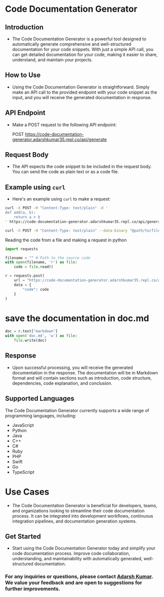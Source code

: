 # Code Documentation Generator

## Introduction
* The Code Documentation Generator is a powerful tool designed to automatically generate comprehensive and well-structured documentation for your code snippets. With just a simple API call, you can get detailed documentation for your code, making it easier to share, understand, and maintain your projects.

## How to Use
* Using the Code Documentation Generator is straightforward. Simply make an API call to the provided endpoint with your code snippet as the input, and you will receive the generated documentation in response.

## API Endpoint
* Make a POST request to the following API endpoint:

   POST https://code-documentation-generator.adarshkumar35.repl.co/api/generate


## Request Body
* The API expects the code snippet to be included in the request body. You can send the code as plain text or as a code file.

## Example using <code>curl</code>
* Here's an example using `curl` to make a request:
```sh
curl -X POST -H "Content-Type: text/plain" -d '
def add(a, b):
    return a + b
' https://code-documentation-generator.adarshkumar35.repl.co/api/generate
```

```sh
curl -X POST -H "Content-Type: text/plain" --data-binary "@path/to/file.txt" https://code-documentation-generator.adarshkumar35.repl.co/api/generate
```

Reading the code from a file and making a request in python
```py
import requests

filename = "" # Path to the source code
with open(filename, 'r') as file:
    code = file.read()

r = requests.post(
    url = "https://code-documentation-generator.adarshkumar35.repl.co/api/generate",
    data = {
        "code": code
    }
)
```

# save the documentation in doc.md
```python
doc = r.text["markdown"]
with open('doc.md', 'w') as file:
    file.write(doc)
```


## Response
* Upon successful processing, you will receive the generated documentation in the response. The documentation will be in Markdown format and will contain sections such as introduction, code structure, dependencies, code explanation, and conclusion.

## Supported Languages
The Code Documentation Generator currently supports a wide range of programming languages, including:
- JavaScript
- Python
- Java
- C++
- C#
- Ruby
- PHP
- Swift
- Go
- TypeScript

# Use Cases
* The Code Documentation Generator is beneficial for developers, teams, and organizations looking to streamline their code documentation process. It can be integrated into development workflows, continuous integration pipelines, and documentation generation systems.

## Get Started
* Start using the Code Documentation Generator today and simplify your code documentation process. Improve code collaboration, understanding, and maintainability with automatically generated, well-structured documentation.

### For any inquiries or questions, please contact <a href="mailto:adarshkumar20012704@gmail.com" target="_new">Adarsh Kumar</a>. We value your feedback and are open to suggestions for further improvements.